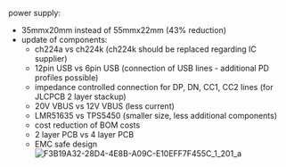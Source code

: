 power supply: 
- 35mmx20mm instead of 55mmx22mm (43% reduction)
 - update of components:
    - ch224a vs ch224k (ch224k should be replaced regarding IC supplier)
    - 12pin USB vs 6pin USB (connection of USB lines - additional PD profiles possible)
    - impedance controlled connection for DP, DN, CC1, CC2 lines (for JLCPCB 2 layer stackup)
    - 20V VBUS vs 12V VBUS (less current)
    - LMR51635 vs TPS5450 (smaller size, less additional components)
    - cost reduction of BOM costs
    - 2 layer PCB vs 4 layer PCB
    - EMC safe design
      ![F3B19A32-28D4-4E8B-A09C-E10EFF7F455C_1_201_a](https://github.com/user-attachments/assets/a1c19014-4a69-4335-adac-64cd6c493772)
 
